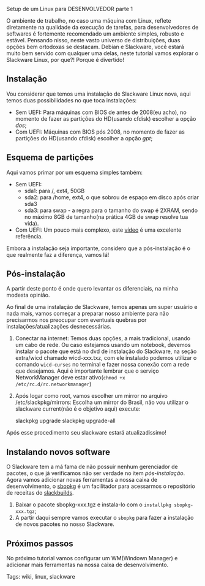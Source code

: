 Setup de um Linux para DESENVOLVEDOR parte 1

O ambiente de trabalho, no caso uma máquina com Linux, reflete diretamente na qualidade da execução de tarefas, para desenvolvedores de softwares é fortemente recomendado um ambiente simples, robusto e estável. Pensando nisso, neste vasto universo de distribuições, duas opções bem ortodoxas se destacam. Debian e Slackware, você estará muito bem servido com qualquer uma delas, neste tutorial vamos explorar o Slackware Linux, por que?! Porque é divertido!

## Instalação
Vou considerar que temos uma instalação de Slackware Linux nova, aqui temos duas possibilidades no que toca instalações:

  * Sem UEFI: Para máquinas com BIOS de antes de 2008(eu acho), no momento de fazer as partições do HD(usando cfdisk) escolher a opção *dos*;
  * Com UEFI: Máquinas com BIOS pós 2008, no momento de fazer as partições do HD(usando cfdisk) escolher a opção *gpt*;

## Esquema de partições
Aqui vamos primar por um esquema simples também:

  * Sem UEFI: 
    * sda1: para /, ext4, 50GB
    * sda2: para /home, ext4, o que sobrou de espaço em disco após criar sda3
    * sda3: para swap - a regra para o tamanho do swap é 2XRAM, sendo no máximo 8GB de tamanho(na prática 4GB de swap resolve tua vida).
  * Com UEFI: Um pouco mais complexo, este [vídeo](https://youtu.be/fd0FvvsGaUM) é uma excelente referência.

Embora a instalação seja importante, considero que a pós-instalação é o que realmente faz a diferença, vamos lá!

## Pós-instalação
A partir deste ponto é onde quero levantar os diferenciais, na minha modesta opinião.

Ao final de uma instalação de Slackware, temos apenas um super usuário e nada mais, vamos começar a preparar nosso ambiente para não precisarmos nos preocupar com eventuais quebras por instalações/atualizações desnecessárias.

  1. Conectar na internet: Temos duas opções, a mais tradicional, usando um cabo de rede. Ou caso estejamos usando um notebook, devemos instalar o pacote que está no dvd de instalação do Slackware, na seção extra/wicd chamado wicd-xxx.txz, com ele instalado podemos utilizar o comando `wicd-curses` no terminal e fazer nossa conexão com a rede que desejamos. Aqui é importante lembrar que o serviço NetworkManager deve estar ativo(`chmod +x /etc/rc.d/rc.networkmanager`)
  2. Após logar como root, vamos escolher um mirror no arquivo /etc/slackpkg/mirrors: Escolha um mirror do Brasil, não vou utilizar o slackware current(não é o objetivo aqui) execute:

		slackpkg upgrade
		slackpkg upgrade-all

Após esse procedimento seu slackware estará atualizadissimo!

## Instalando novos software
O Slackware tem a má fama de não possuir nenhum gerenciador de pacotes, o que já verificamos não ser verdade no item *pós-instalação*. Agora vamos adicionar novas ferramentas a nossa caixa de desenvolvimento, o [sbopkg](https://sbopkg.org/) é um facilitador para acessarmos o repositório de receitas do [slackbuilds](https://slackbuilds.org/). 

  1. Baixar o pacote sbopkg-xxx.tgz e instala-lo com o `installpkg sbopkg-xxx.tgz`;
  2. A partir daqui sempre vamos executar o `sbopkg` para fazer a instalação de novos pacotes no nosso Slackware.

## Próximos passos
No próximo tutorial vamos configurar um WM(Windown Manager) e adicionar mais ferramentas na nossa caixa de desenvolvimento.

Tags: wiki, linux, slackware
